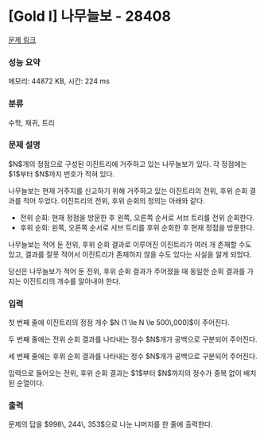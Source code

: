 # [Gold I] 나무늘보 - 28408 

[문제 링크](https://www.acmicpc.net/problem/28408) 

### 성능 요약

메모리: 44872 KB, 시간: 224 ms

### 분류

수학, 재귀, 트리

### 문제 설명

<p>$N$개의 정점으로 구성된 이진트리에 거주하고 있는 나무늘보가 있다. 각 정점에는 $1$부터 $N$까지 번호가 적혀 있다. </p>

<p>나무늘보는 현재 거주지를 신고하기 위해 거주하고 있는 이진트리의 전위, 후위 순회 결과를 적어 두었다. 이진트리의 전위, 후위 순회의 정의는 아래와 같다.</p>

<ul>
	<li>전위 순회: 현재 정점을 방문한 후 왼쪽, 오른쪽 순서로 서브 트리를 전위 순회한다.</li>
	<li>후위 순회: 왼쪽, 오른쪽 순서로 서브 트리를 후위 순회한 후 현재 정점을 방문한다.</li>
</ul>

<p>나무늘보는 적어 둔 전위, 후위 순회 결과로 이루어진 이진트리가 여러 개 존재할 수도 있고, 결과를 잘못 적어서 이진트리가 존재하지 않을 수도 있다는 사실을 알게 되었다.</p>

<p>당신은 나무늘보가 적어 둔 전위, 후위 순회 결과가 주어졌을 때 동일한 순회 결과를 가지는 이진트리의 개수를 알아내야 한다.</p>

### 입력 

 <p>첫 번째 줄에 이진트리의 정점 개수 $N (1 \le N \le 500\,000)$이 주어진다.</p>

<p>두 번째 줄에는 전위 순회 결과를 나타내는 정수 $N$개가 공백으로 구분되어 주어진다.</p>

<p>세 번째 줄에는 후위 순회 결과를 나타내는 정수 $N$개가 공백으로 구분되어 주어진다.</p>

<p>입력으로 들어오는 전위, 후위 순회 결과는 $1$부터 $N$까지의 정수가 중복 없이 배치된 순열이다.</p>

### 출력 

 <p>문제의 답을 $998\, 244\, 353$으로 나눈 나머지를 한 줄에 출력한다.</p>

